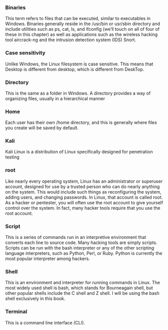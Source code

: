 ### Binaries 
This term refers to files that can be executed, similar to
executables in Windows. Binaries generally reside in the /usr/bin or
usr/sbin directory and include utilities such as ps, cat, ls, and ifconfig
(we’ll touch on all of four of these in this chapter) as well as applications such as the wireless hacking tool aircrack-ng and the intrusion
detection system (IDS) Snort.

### Case sensitivity 

Unlike Windows, the Linux filesystem is case sensitive. This means that Desktop is different from desktop, which is different
from DeskTop.

### Directory 
This is the same as a folder in Windows. A directory provides a way of organizing files, usually in a hierarchical manner
### Home 
Each user has their own /home directory, and this is generally
where files you create will be saved by default.
### Kali 
Kali Linux is a distribution of Linux specifically designed for
penetration testing
### root 
Like nearly every operating system, Linux has an administrator
or superuser account, designed for use by a trusted person who can do
nearly anything on the system. This would include such things as reconfiguring the system, adding users, and changing passwords. In Linux,
that account is called root. As a hacker or pentester, you will often use
the root account to give yourself control over the system. In fact, many
hacker tools require that you use the root account.
### Script 
This is a series of commands run in an interpretive environment that converts each line to source code. Many hacking tools are
simply scripts. Scripts can be run with the bash interpreter or any of
the other scripting language interpreters, such as Python, Perl, or Ruby.
Python is currently the most popular interpreter among hackers.

### Shell 
This is an environment and interpreter for running commands
in Linux. The most widely used shell is bash, which stands for Bourneagain shell, but other popular shells include the C shell and Z shell. I
will be using the bash shell exclusively in this book.

### Terminal 
This is a command line interface (CLI).
